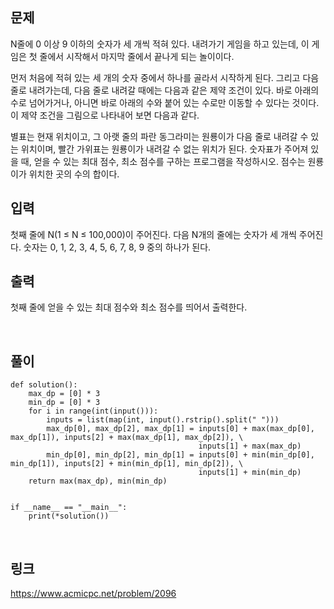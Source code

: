 ## 문제
N줄에 0 이상 9 이하의 숫자가 세 개씩 적혀 있다. 내려가기 게임을 하고 있는데, 이 게임은 첫 줄에서 시작해서 마지막 줄에서 끝나게 되는 놀이이다.

먼저 처음에 적혀 있는 세 개의 숫자 중에서 하나를 골라서 시작하게 된다. 그리고 다음 줄로 내려가는데, 다음 줄로 내려갈 때에는 다음과 같은 제약 조건이 있다. 바로 아래의 수로 넘어가거나, 아니면 바로 아래의 수와 붙어 있는 수로만 이동할 수 있다는 것이다. 이 제약 조건을 그림으로 나타내어 보면 다음과 같다.

별표는 현재 위치이고, 그 아랫 줄의 파란 동그라미는 원룡이가 다음 줄로 내려갈 수 있는 위치이며, 빨간 가위표는 원룡이가 내려갈 수 없는 위치가 된다. 숫자표가 주어져 있을 때, 얻을 수 있는 최대 점수, 최소 점수를 구하는 프로그램을 작성하시오. 점수는 원룡이가 위치한 곳의 수의 합이다.

## 입력
첫째 줄에 N(1 ≤ N ≤ 100,000)이 주어진다. 다음 N개의 줄에는 숫자가 세 개씩 주어진다. 숫자는 0, 1, 2, 3, 4, 5, 6, 7, 8, 9 중의 하나가 된다.

## 출력
첫째 줄에 얻을 수 있는 최대 점수와 최소 점수를 띄어서 출력한다.

<br>

## 풀이
```python3
def solution():
    max_dp = [0] * 3
    min_dp = [0] * 3
    for i in range(int(input())):
        inputs = list(map(int, input().rstrip().split(" ")))
        max_dp[0], max_dp[2], max_dp[1] = inputs[0] + max(max_dp[0], max_dp[1]), inputs[2] + max(max_dp[1], max_dp[2]), \
                                          inputs[1] + max(max_dp)
        min_dp[0], min_dp[2], min_dp[1] = inputs[0] + min(min_dp[0], min_dp[1]), inputs[2] + min(min_dp[1], min_dp[2]), \
                                          inputs[1] + min(min_dp)
    return max(max_dp), min(min_dp)


if __name__ == "__main__":
    print(*solution())
```

<br>

## 링크
https://www.acmicpc.net/problem/2096

